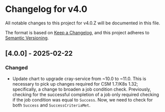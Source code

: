 # Changelog for v4.0

All notable changes to this project for v4.0.Z will be documented in this file.

The format is based on [Keep a Changelog](https://keepachangelog.com/en/1.0.0/),
and this project adheres to [Semantic Versioning](https://semver.org/spec/v2.0.0.html).

## [4.0.0] - 2025-02-22

### Changed

- Update chart to upgrade cray-service from ~10.0 to ~11.0. This is necessary to pick up changes required for CSM 1.7/K8s 1.32; specifically, a change to broaden a job condition check. Previously, checking for the successful completion of a job only required checking if the job condition was equal to `Success`. Now, we need to check for both `Success` and `SuccessCriteriaMet`.
